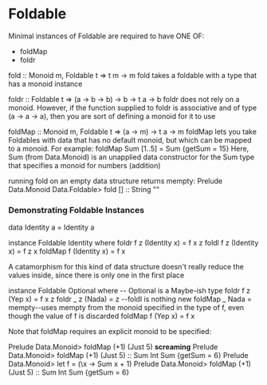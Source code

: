 # Foldable

Minimal instances of Foldable are required to have ONE OF:
* foldMap
* foldr

fold :: Monoid m, Foldable t => t m -> m
fold takes a foldable with a type that has a monoid instance

foldr :: Foldable t => (a -> b -> b) -> b -> t a -> b
foldr does not rely on a monoid. However, if the function supplied to foldr is
associative and of type (a -> a -> a), then you are sort of defining a monoid for it to use

foldMap :: Monoid m, Foldable t => (a -> m) -> t a -> m
foldMap lets you take Foldables with data that has no default monoid, but which can be mapped to
a monoid. For example:
foldMap Sum [1..5] = Sum {getSum = 15}
Here, Sum (from Data.Monoid) is an unapplied data constructor for the Sum type that specifies
a monoid for numbers (addition)

running fold on an empty data structure returns mempty:
Prelude Data.Monoid Data.Foldable> fold [] :: String
""

### Demonstrating Foldable Instances

data Identity a = Identity a

instance Foldable Identity where
  foldr f z (Identity x) = f x z
  foldl f z (Identity x) = f z x
  foldMap f (Identity x) = f x

A catamorphism for this kind of data structure doesn't really reduce the values inside, since there is only one in the first place

instance Foldable Optional where -- Optional is a Maybe-ish type
  foldr f z (Yep x) = f x z
  foldr _ z (Nada) = z
  --foldl is nothing new
  foldMap _ Nada = mempty--uses mempty from the monoid specified in the type of f, even though the value of f is discarded
  foldMap f (Yep x) = f x

Note that foldMap requires an explicit monoid to be specified:

Prelude Data.Monoid> foldMap (+1) (Just 5)
	**screaming**
Prelude Data.Monoid> foldMap (+1) (Just 5) :: Sum Int
	Sum {getSum = 6}
Prelude Data.Monoid> let f = (\x -> Sum x + 1)
Prelude Data.Monoid> foldMap (+1) (Just 5) :: Sum Int
	Sum {getSum = 6}


